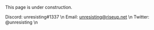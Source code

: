 This page is under construction.

Discord: unresisting#1337 \n
Email: unresisting@riseup.net \n
Twitter: @unresisting \n
